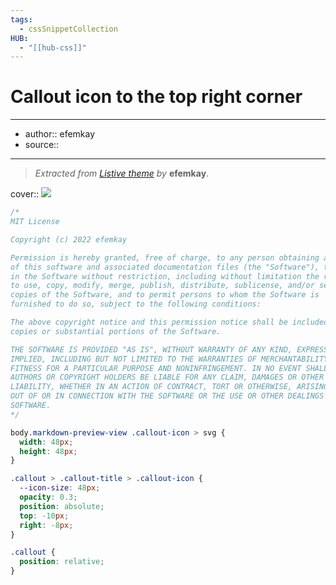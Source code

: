 ```yaml
---
tags:
  - cssSnippetCollection 
HUB:
  - "[[hub-css]]"
---
```

# Callout icon to the top right corner

---

- author:: efemkay
- source::

---

> _Extracted from [Listive theme](https://github.com/efemkay/obsidian-listive-theme) by_ **efemkay**.

cover:: ![](https://i.imgur.com/Ew0oJi0.png)

```css
/*
MIT License

Copyright (c) 2022 efemkay

Permission is hereby granted, free of charge, to any person obtaining a copy
of this software and associated documentation files (the "Software"), to deal
in the Software without restriction, including without limitation the rights
to use, copy, modify, merge, publish, distribute, sublicense, and/or sell
copies of the Software, and to permit persons to whom the Software is
furnished to do so, subject to the following conditions:

The above copyright notice and this permission notice shall be included in all
copies or substantial portions of the Software.

THE SOFTWARE IS PROVIDED "AS IS", WITHOUT WARRANTY OF ANY KIND, EXPRESS OR
IMPLIED, INCLUDING BUT NOT LIMITED TO THE WARRANTIES OF MERCHANTABILITY,
FITNESS FOR A PARTICULAR PURPOSE AND NONINFRINGEMENT. IN NO EVENT SHALL THE
AUTHORS OR COPYRIGHT HOLDERS BE LIABLE FOR ANY CLAIM, DAMAGES OR OTHER
LIABILITY, WHETHER IN AN ACTION OF CONTRACT, TORT OR OTHERWISE, ARISING FROM,
OUT OF OR IN CONNECTION WITH THE SOFTWARE OR THE USE OR OTHER DEALINGS IN THE
SOFTWARE.
*/

body.markdown-preview-view .callout-icon > svg {
  width: 48px;
  height: 48px;
}

.callout > .callout-title > .callout-icon {
  --icon-size: 48px;
  opacity: 0.3;
  position: absolute;
  top: -10px;
  right: -8px;
}

.callout {
  position: relative;
}
```

